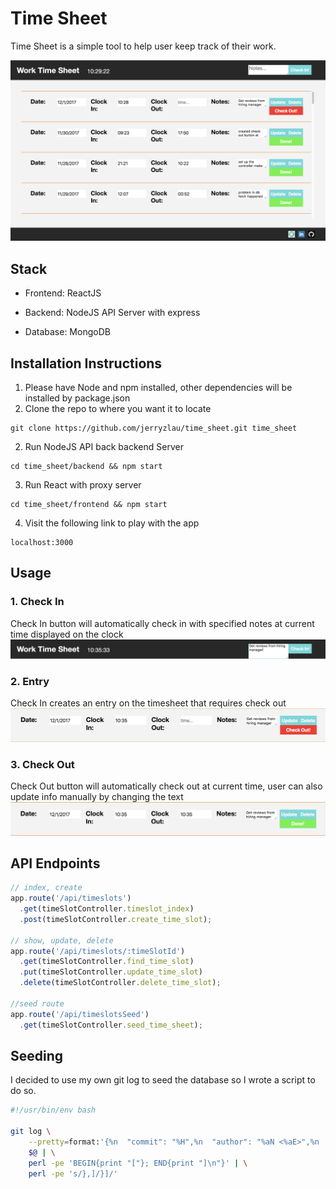 # Time Sheet

Time Sheet is a simple tool to help user keep track of their work.

![landing](https://github.com/jerryzlau/time_sheet/blob/master/docs/landing.png)

## Stack 
* Frontend: ReactJS

* Backend: NodeJS API Server with express

* Database: MongoDB

## Installation Instructions 
1. Please have Node and npm installed, other dependencies will be installed by package.json
2. Clone the repo to where you want it to locate
```
git clone https://github.com/jerryzlau/time_sheet.git time_sheet
```
2. Run NodeJS API back backend Server
``` 
cd time_sheet/backend && npm start 
```
3. Run React with proxy server
```
cd time_sheet/frontend && npm start 
```
4. Visit the following link to play with the app
```
localhost:3000
```

## Usage

### 1. Check In
Check In button will automatically check in with specified notes at current time displayed on the clock
![checkin](https://github.com/jerryzlau/time_sheet/blob/master/docs/checkin.png)

### 2. Entry 
Check In creates an entry on the timesheet that requires check out
![unchecked](https://github.com/jerryzlau/time_sheet/blob/master/docs/unchecked.png)

### 3. Check Out 
Check Out button will automatically check out at current time, user can also update info manually by changing the text
![checked](https://github.com/jerryzlau/time_sheet/blob/master/docs/checked.png)

## API Endpoints 
```javascript
// index, create 
app.route('/api/timeslots')
  .get(timeSlotController.timeslot_index)
  .post(timeSlotController.create_time_slot);

// show, update, delete
app.route('/api/timeslots/:timeSlotId')
  .get(timeSlotController.find_time_slot)
  .put(timeSlotController.update_time_slot)
  .delete(timeSlotController.delete_time_slot);

//seed route 
app.route('/api/timeslotsSeed')
  .get(timeSlotController.seed_time_sheet);
```

## Seeding 
I decided to use my own git log to seed the database so I wrote a script to do so.
```sh
#!/usr/bin/env bash

git log \
    --pretty=format:'{%n  "commit": "%H",%n  "author": "%aN <%aE>",%n  "date": "%ad",%n  "message": "%f"%n},' \
    $@ | \
    perl -pe 'BEGIN{print "["}; END{print "]\n"}' | \
    perl -pe 's/},]/}]/'
```


